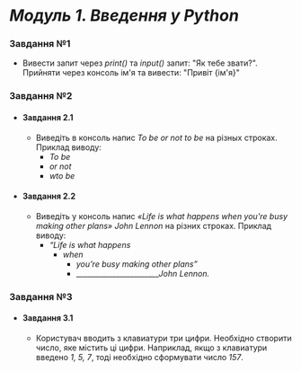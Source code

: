 # _Модуль 1. Введення у Python_
### __Завдання №1__
- Вивести запит через *print()* та *input()* запит: "Як тебе звати?". Прийняти через консоль ім'я та вивести: "Привіт {ім'я}"

### __Завдання №2__
- #### __Завдання 2.1__
    - Виведіть в консоль напис *To be or not to be* на
      різных строках. Приклад виводу:
      - *To be*
      - *or not*
      - *wto be*
- #### __Завдання 2.2__
    - Виведіть у консоль напис *«Life is what happens when
you're busy making other plans» John Lennon* на різних
строках. Приклад виводу:
        - *“Life is what happens*
          - *when*
            - *you’re busy making other plans”*
            - _______________________*John Lennon.*
### __Завдання №3__
- #### __Завдання 3.1__
   - Користувач вводить з клавиатури три цифри. Необхідно створити число, яке містить ці цифри. Наприклад,
якщо з клавиатури введено *1, 5, 7*, тоді необхідно сформувати число *157*.
